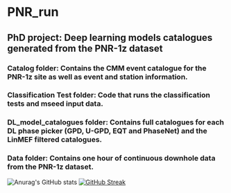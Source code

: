 # PNR_run
## PhD project: Deep learning models catalogues generated from the PNR-1z dataset

### Catalog folder: Contains the CMM event catalogue for the PNR-1z site as well as event and station information.
### Classification Test folder: Code that runs the classification tests and mseed input data.
### DL_model_catalogues folder: Contains full catalogues for each DL phase picker (GPD, U-GPD, EQT and PhaseNet) and the LinMEF filtered catalogues.
### Data folder: Contains one hour of continuous downhole data from the PNR-1z dataset.

![Anurag's GitHub stats](https://github-readme-stats.vercel.app/api?username=cl16908&show_icons=true&theme=github_dark)
[![GitHub Streak](https://github-readme-streak-stats.herokuapp.com?user=cl16908&background=0d1116&stroke=58a5fe&ring=58a5fe&currStreakNum=58a5fe&sideNums=58a5fe&fire=58a5fe&currStreakLabel=58a5fe&sideLabels=58a5fe&dates=c3d0d8)](https://git.io/streak-stats)
